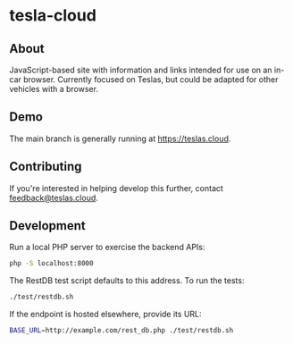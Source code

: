 # tesla-cloud

## About

JavaScript-based site with information and links intended for use on an in-car browser. Currently focused on Teslas, but could be adapted for other vehicles with a browser.

## Demo

The main branch is generally running at <https://teslas.cloud>.

## Contributing

If you're interested in helping develop this further, contact <feedback@teslas.cloud>.

## Development

Run a local PHP server to exercise the backend APIs:

```bash
php -S localhost:8000
```

The RestDB test script defaults to this address. To run the tests:

```bash
./test/restdb.sh
```

If the endpoint is hosted elsewhere, provide its URL:

```bash
BASE_URL=http://example.com/rest_db.php ./test/restdb.sh
```

